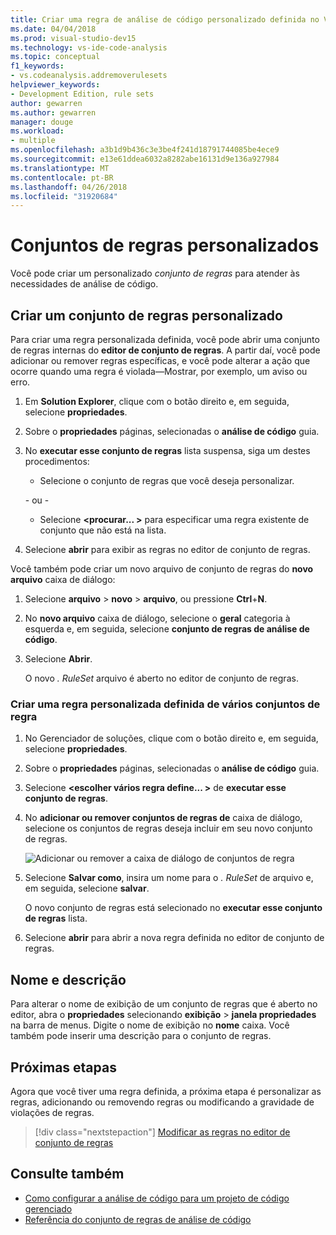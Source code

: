 ```yaml
---
title: Criar uma regra de análise de código personalizado definida no Visual Studio
ms.date: 04/04/2018
ms.prod: visual-studio-dev15
ms.technology: vs-ide-code-analysis
ms.topic: conceptual
f1_keywords:
- vs.codeanalysis.addremoverulesets
helpviewer_keywords:
- Development Edition, rule sets
author: gewarren
ms.author: gewarren
manager: douge
ms.workload:
- multiple
ms.openlocfilehash: a3b1d9b436c3e3be4f241d18791744085be4ece9
ms.sourcegitcommit: e13e61ddea6032a8282abe16131d9e136a927984
ms.translationtype: MT
ms.contentlocale: pt-BR
ms.lasthandoff: 04/26/2018
ms.locfileid: "31920684"
---
```

# <a name="custom-rule-sets"></a>Conjuntos de regras personalizados

Você pode criar um personalizado *conjunto de regras* para atender às necessidades de análise de código.

## <a name="create-a-custom-rule-set"></a>Criar um conjunto de regras personalizado

Para criar uma regra personalizada definida, você pode abrir uma conjunto de regras internas do **editor de conjunto de regras**. A partir daí, você pode adicionar ou remover regras específicas, e você pode alterar a ação que ocorre quando uma regra é violada&mdash;Mostrar, por exemplo, um aviso ou erro.

1. Em **Solution Explorer**, clique com o botão direito e, em seguida, selecione **propriedades**.

2. Sobre o **propriedades** páginas, selecionadas o **análise de código** guia.

3. No **executar esse conjunto de regras** lista suspensa, siga um destes procedimentos:

    - Selecione o conjunto de regras que você deseja personalizar.

     \- ou -

    - Selecione  **\<procurar... >** para especificar uma regra existente de conjunto que não está na lista.

4. Selecione **abrir** para exibir as regras no editor de conjunto de regras.

Você também pode criar um novo arquivo de conjunto de regras do **novo arquivo** caixa de diálogo:

1. Selecione **arquivo** > **novo** > **arquivo**, ou pressione **Ctrl**+**N**.

2. No **novo arquivo** caixa de diálogo, selecione o **geral** categoria à esquerda e, em seguida, selecione **conjunto de regras de análise de código**.

3. Selecione **Abrir**.

   O novo *. RuleSet* arquivo é aberto no editor de conjunto de regras.

### <a name="create-a-custom-rule-set-from-multiple-rule-sets"></a>Criar uma regra personalizada definida de vários conjuntos de regra

1. No Gerenciador de soluções, clique com o botão direito e, em seguida, selecione **propriedades**.

2. Sobre o **propriedades** páginas, selecionadas o **análise de código** guia.

3. Selecione  **\<escolher vários regra define... >** de **executar esse conjunto de regras**.

4. No **adicionar ou remover conjuntos de regras de** caixa de diálogo, selecione os conjuntos de regras deseja incluir em seu novo conjunto de regras.

   ![Adicionar ou remover a caixa de diálogo de conjuntos de regra](media/add-remove-rule-sets.png)

5. Selecione **Salvar como**, insira um nome para o *. RuleSet* de arquivo e, em seguida, selecione **salvar**.

   O novo conjunto de regras está selecionado no **executar esse conjunto de regras** lista.

6. Selecione **abrir** para abrir a nova regra definida no editor de conjunto de regras.

## <a name="name-and-description"></a>Nome e descrição

Para alterar o nome de exibição de um conjunto de regras que é aberto no editor, abra o **propriedades** selecionando **exibição** > **janela propriedades** na barra de menus. Digite o nome de exibição no **nome** caixa. Você também pode inserir uma descrição para o conjunto de regras.

## <a name="next-steps"></a>Próximas etapas

Agora que você tiver uma regra definida, a próxima etapa é personalizar as regras, adicionando ou removendo regras ou modificando a gravidade de violações de regras.

> [!div class="nextstepaction"]
> [Modificar as regras no editor de conjunto de regras](../code-quality/working-in-the-code-analysis-rule-set-editor.md)

## <a name="see-also"></a>Consulte também

- [Como configurar a análise de código para um projeto de código gerenciado](../code-quality/how-to-configure-code-analysis-for-a-managed-code-project.md)
- [Referência do conjunto de regras de análise de código](../code-quality/rule-set-reference.md)